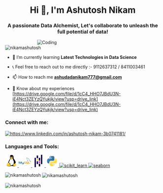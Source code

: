 
<h1 align="center">Hi 👋, I'm Ashutosh Nikam</h1>
<h3 align="center">A passionate Data Alchemist, Let's collaborate to unleash the full potential of data!</h3>
<img align="right" alt="Coding" width="400" src="https://www.inteliment.com/wp-content/uploads/2021/05/37-The-Techniques-Team-and-Tools-for-Effective-Data-Science.jpg">

<p align="left"> <img src="https://komarev.com/ghpvc/?username=nikamashutosh&label=Profile%20views&color=0e75b6&style=flat" alt="nikamashutosh" /> </p>

- 🌱 I’m currently learning **Latest Technologies in Data Science**

- 📞 Feel free to reach out to me directly :-  9112637312 / 8411003461

- 📫 How to reach me **ashudadanikam777@gmail.com**

- 📄 Know about my experiences [https://drive.google.com/file/d/1cC4_HHO7JBdU3N-iE4Nct3ZEYzQYukjk/view?usp=drive_link](https://drive.google.com/file/d/1cC4_HHO7JBdU3N-iE4Nct3ZEYzQYukjk/view?usp=drive_link)

<h3 align="left">Connect with me:</h3>
<p align="left">
<a href="https://linkedin.com/in/https://www.linkedin.com/in/ashutosh-nikam-3b0741181/" target="blank"><img align="center" src="https://raw.githubusercontent.com/rahuldkjain/github-profile-readme-generator/master/src/images/icons/Social/linked-in-alt.svg" alt="https://www.linkedin.com/in/ashutosh-nikam-3b0741181/" height="30" width="40" /></a>
</p>

<h3 align="left">Languages and Tools:</h3>
<p align="left"> <a href="https://www.linux.org/" target="_blank" rel="noreferrer"> <img src="https://raw.githubusercontent.com/devicons/devicon/master/icons/linux/linux-original.svg" alt="linux" width="40" height="40"/> </a> <a href="https://www.mysql.com/" target="_blank" rel="noreferrer"> <img src="https://raw.githubusercontent.com/devicons/devicon/master/icons/mysql/mysql-original-wordmark.svg" alt="mysql" width="40" height="40"/> </a> <a href="https://pandas.pydata.org/" target="_blank" rel="noreferrer"> <img src="https://raw.githubusercontent.com/devicons/devicon/2ae2a900d2f041da66e950e4d48052658d850630/icons/pandas/pandas-original.svg" alt="pandas" width="40" height="40"/> </a> <a href="https://www.python.org" target="_blank" rel="noreferrer"> <img src="https://raw.githubusercontent.com/devicons/devicon/master/icons/python/python-original.svg" alt="python" width="40" height="40"/> </a> <a href="https://scikit-learn.org/" target="_blank" rel="noreferrer"> <img src="https://upload.wikimedia.org/wikipedia/commons/0/05/Scikit_learn_logo_small.svg" alt="scikit_learn" width="40" height="40"/> </a> <a href="https://seaborn.pydata.org/" target="_blank" rel="noreferrer"> <img src="https://seaborn.pydata.org/_images/logo-mark-lightbg.svg" alt="seaborn" width="40" height="40"/> </a> </p>

<p><img align="left" src="https://github-readme-stats.vercel.app/api/top-langs?username=nikamashutosh&show_icons=true&locale=en&layout=compact" alt="nikamashutosh" /></p>

<p>&nbsp;<img align="center" src="https://github-readme-stats.vercel.app/api?username=nikamashutosh&show_icons=true&locale=en" alt="nikamashutosh" /></p>

<p><img align="center" src="https://github-readme-streak-stats.herokuapp.com/?user=nikamashutosh&" alt="nikamashutosh" /></p>
